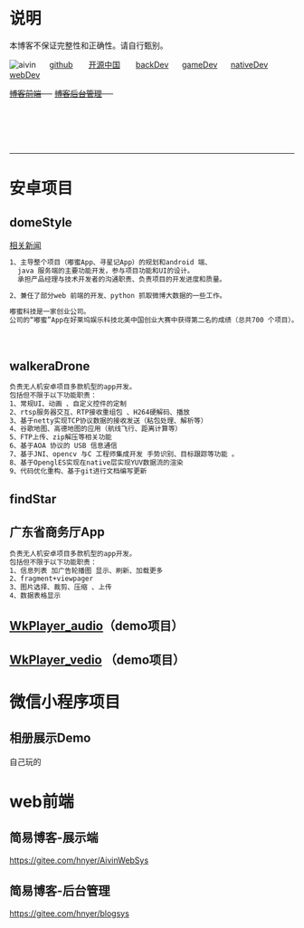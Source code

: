 
# 说明
本博客不保证完整性和正确性。请自行甄别。

![aivin](https://img.shields.io/badge/Aivin-aivinlinux%40qq.com-green.svg)&nbsp;&nbsp;&nbsp;&nbsp;&nbsp;
[github](https://github.com/hnyer) &nbsp;&nbsp;&nbsp;&nbsp;&nbsp;
[开源中国](https://gitee.com/hnyer) &nbsp;&nbsp;&nbsp;&nbsp;&nbsp;
[backDev](http://yhmpianzi.imwork.net:8087/backDev)&nbsp;&nbsp;&nbsp;&nbsp;&nbsp;
[gameDev](http://yhmpianzi.imwork.net:8087/gameDev)&nbsp;&nbsp;&nbsp;&nbsp;&nbsp;
[nativeDev](http://yhmpianzi.imwork.net:8087/nativeDev)&nbsp;&nbsp;&nbsp;&nbsp;&nbsp;
[webDev](http://yhmpianzi.imwork.net:8087/webDev)&nbsp;&nbsp;&nbsp;&nbsp;&nbsp;


~~[博客前端](https://www.aivin666.cn/blogshow/)&nbsp;&nbsp;&nbsp;&nbsp;&nbsp;~~
~~[博客后台管理](https://www.aivin666.cn/blogsys)&nbsp;&nbsp;&nbsp;&nbsp;&nbsp;~~

<br><br><br><br>

-----

# 安卓项目

## domeStyle
[相关新闻](http://cq.people.com.cn/GB/365409/c29324186.html)
```xml
1、主导整个项目（嘟蜜App、寻星记App）的规划和android 端、
  java 服务端的主要功能开发，参与项目功能和UI的设计。
  承担产品经理与技术开发者的沟通职责、负责项目的开发进度和质量。

2、兼任了部分web 前端的开发、python 抓取微博大数据的一些工作。

嘟蜜科技是一家创业公司。
公司的“嘟蜜”App在好莱坞娱乐科技北美中国创业大赛中获得第二名的成绩（总共700 个项目）。
```




<br>


##  walkeraDrone
```xml
负责无人机安卓项目多款机型的app开发。
包括但不限于以下功能职责：
1、常规UI、动画 、自定义控件的定制
2、rtsp服务器交互、RTP接收重组包 、H264硬解码、播放
3、基于netty实现TCP协议数据的接收发送（粘包处理、解析等）
4、谷歌地图、高德地图的应用（航线飞行、距离计算等）
5、FTP上传、zip解压等相关功能
6、基于AOA 协议的 USB 信息通信
7、基于JNI、opencv 与C 工程师集成开发 手势识别、目标跟踪等功能 。
8、基于OpenglES实现在native层实现YUV数据流的渲染
9、代码优化重构、基于git进行文档编写更新
```



## findStar




##  广东省商务厅App
```xml
负责无人机安卓项目多款机型的app开发。
包括但不限于以下功能职责：
1、信息列表 加广告轮播图 显示、刷新、加载更多
2、fragment+viewpager
3、图片选择、裁剪、压缩 、上传
4、数据表格显示
```



##   [WkPlayer_audio](https://gitee.com/hnyer/WkPlayer_audio/tree/master/WkPlayer)（demo项目）



##  [WkPlayer_vedio](https://gitee.com/hnyer/WkPlayer_video/tree/master/WkPlayer) （demo项目）



# 微信小程序项目
## 相册展示Demo
自己玩的


# web前端
## 简易博客-展示端
https://gitee.com/hnyer/AivinWebSys  


## 简易博客-后台管理

https://gitee.com/hnyer/blogsys
